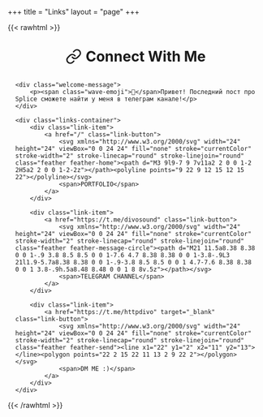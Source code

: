 +++
title = "Links"
layout = "page"
+++

{{< rawhtml >}}
<style>
/* Скрываем заголовок страницы */
.post > .post-title,
h1.post-title,
header .post-title,
.post-title {
    display: none !important;
    opacity: 0 !important;
    visibility: hidden !important;
    position: absolute !important;
    width: 1px !important;
    height: 1px !important;
    padding: 0 !important;
    margin: -1px !important;
    overflow: hidden !important;
    clip: rect(0, 0, 0, 0) !important;
    white-space: nowrap !important;
    border: 0 !important;
}

/* Скрываем разделитель */
.post hr {
    display: none;
}

.page-header {
    text-align: center;
    margin: 2rem 0;
}

.page-header h1 {
    display: flex;
    align-items: center;
    justify-content: center;
    gap: 0.5rem;
    margin: 0;
}

.page-header svg {
    width: 32px;
    height: 32px;
}

.welcome-message {
    text-align: center;
    max-width: 600px;
    margin: 2rem auto;
    padding: 1.5rem;
    background: var(--background-secondary);
    border-radius: 12px;
    font-size: 1.1rem;
    line-height: 1.5;
}

.welcome-message p {
    margin: 0;
}

.wave-emoji {
    font-size: 1.4em;
    margin-right: 0.3em;
    display: inline-block;
    animation: wave 2.5s infinite;
    transform-origin: 70% 70%;
}

@keyframes wave {
    0% { transform: rotate( 0.0deg) }
    10% { transform: rotate(14.0deg) }
    20% { transform: rotate(-8.0deg) }
    30% { transform: rotate(14.0deg) }
    40% { transform: rotate(-4.0deg) }
    50% { transform: rotate(10.0deg) }
    60% { transform: rotate( 0.0deg) }
    100% { transform: rotate( 0.0deg) }
}
</style>

<div class="wrapper">
    <div class="page-header">
        <h1>
            <svg xmlns="http://www.w3.org/2000/svg" width="24" height="24" viewBox="0 0 24 24" fill="none" stroke="currentColor" stroke-width="2" stroke-linecap="round" stroke-linejoin="round" class="feather feather-link"><path d="M10 13a5 5 0 0 0 7.54.54l3-3a5 5 0 0 0-7.07-7.07l-1.72 1.71"></path><path d="M14 11a5 5 0 0 0-7.54-.54l-3 3a5 5 0 0 0 7.07 7.07l1.71-1.71"></path></svg>
            Connect With Me
        </h1>
    </div>

    <div class="welcome-message">
        <p><span class="wave-emoji">👋</span>Привет! Последний пост про Splice сможете найти у меня в телеграм канале!</p>
    </div>

    <div class="links-container">
        <div class="link-item">
            <a href="/" class="link-button">
                <svg xmlns="http://www.w3.org/2000/svg" width="24" height="24" viewBox="0 0 24 24" fill="none" stroke="currentColor" stroke-width="2" stroke-linecap="round" stroke-linejoin="round" class="feather feather-home"><path d="M3 9l9-7 9 7v11a2 2 0 0 1-2 2H5a2 2 0 0 1-2-2z"></path><polyline points="9 22 9 12 15 12 15 22"></polyline></svg>
                <span>PORTFOLIO</span>
            </a>
        </div>
        
        <div class="link-item">
            <a href="https://t.me/divosound" class="link-button">
                <svg xmlns="http://www.w3.org/2000/svg" width="24" height="24" viewBox="0 0 24 24" fill="none" stroke="currentColor" stroke-width="2" stroke-linecap="round" stroke-linejoin="round" class="feather feather-message-circle"><path d="M21 11.5a8.38 8.38 0 0 1-.9 3.8 8.5 8.5 0 0 1-7.6 4.7 8.38 8.38 0 0 1-3.8-.9L3 21l1.9-5.7a8.38 8.38 0 0 1-.9-3.8 8.5 8.5 0 0 1 4.7-7.6 8.38 8.38 0 0 1 3.8-.9h.5a8.48 8.48 0 0 1 8 8v.5z"></path></svg>
                <span>TELEGRAM CHANNEL</span>
            </a>
        </div>
        
        <div class="link-item">
            <a href="https://t.me/httpdivo" target="_blank" class="link-button">
                <svg xmlns="http://www.w3.org/2000/svg" width="24" height="24" viewBox="0 0 24 24" fill="none" stroke="currentColor" stroke-width="2" stroke-linecap="round" stroke-linejoin="round" class="feather feather-send"><line x1="22" y1="2" x2="11" y2="13"></line><polygon points="22 2 15 22 11 13 2 9 22 2"></polygon></svg>
                <span>DM ME :)</span>
            </a>
        </div>
    </div>
</div>



<style>
.wrapper {
    padding: 0 15px;
}

.links-container {
    display: flex;
    flex-direction: column;
    gap: 1.5rem;
    margin: 2rem auto;
    max-width: 600px;
}

.link-item {
    width: 100%;
}

.link-button {
    display: flex;
    align-items: center;
    justify-content: center;
    gap: 1rem;
    text-decoration: none;
    padding: 1.2rem;
    border-radius: 12px;
    background: var(--background-secondary);
    color: var(--primary);
    font-weight: 600;
    transition: all 0.3s ease;
    border: 2px solid var(--border);
}

.link-button:hover {
    transform: translateY(-4px);
    box-shadow: 0 4px 12px rgba(0, 0, 0, 0.1);
    background: var(--background);
}

.link-button svg {
    width: 24px;
    height: 24px;
}

@keyframes bounce {
    0%, 20%, 50%, 80%, 100% {
        transform: translateY(0);
    }
    40% {
        transform: translateY(-4px);
    }
    60% {
        transform: translateY(-2px);
    }
}

.link-button:hover {
    animation: bounce 0.8s ease;
}
</style>
{{< /rawhtml >}}